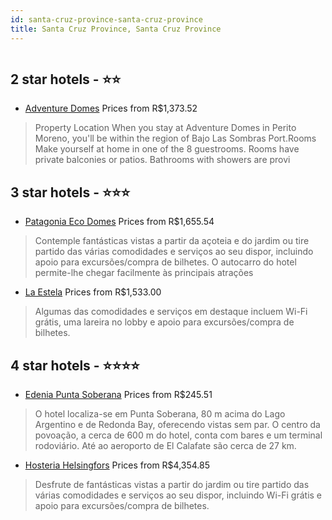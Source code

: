 ```yaml
---
id: santa-cruz-province-santa-cruz-province
title: Santa Cruz Province, Santa Cruz Province
---
```


<center><img src="https://us.dotwconnect.com/poze_hotel/36/365155/8Nu0hFSi_e077f8eca1fe2748b31e07c9f1ecceb2.jpg" alt="" /></center>


##  2 star hotels - ⭐️⭐️

-    [Adventure Domes](https://www.hurb.com/br/aud/https://www.hurb.com/br/hotels/santa-cruz-province/adventure-domes-HT-DW36?cmp=18055) Prices from R$1,373.52
   > Property Location When you stay at Adventure Domes in Perito Moreno, you'll be within the region of Bajo Las Sombras Port.Rooms Make yourself at home in one of the 8 guestrooms. Rooms have private balconies or patios. Bathrooms with showers are provi

##  3 star hotels - ⭐️⭐️⭐️

-    [Patagonia Eco Domes](https://www.hurb.com/br/aud/https://www.hurb.com/br/hotels/santa-cruz-province/patagonia-eco-domes-HT-KSB6?cmp=18055) Prices from R$1,655.54
   > Contemple fantásticas vistas a partir da açoteia e do jardim ou tire partido das várias comodidades e serviços ao seu dispor, incluindo apoio para excursões/compra de bilhetes. O autocarro do hotel permite-lhe chegar facilmente às principais atrações
-    [La Estela](https://www.hurb.com/br/aud/https://www.hurb.com/br/hotels/santa-cruz-province/la-estela-HT-S57N?cmp=18055) Prices from R$1,533.00
   > Algumas das comodidades e serviços em destaque incluem Wi-Fi grátis, uma lareira no lobby e apoio para excursões/compra de bilhetes.

##  4 star hotels - ⭐️⭐️⭐️⭐️

-    [Edenia Punta Soberana](https://www.hurb.com/br/aud/https://www.hurb.com/br/hotels/santa-cruz-province/edenia-punta-soberana-HT-OQRY?cmp=18055) Prices from R$245.51
   > O hotel localiza-se em Punta Soberana, 80 m acima do Lago Argentino e de Redonda Bay, oferecendo vistas sem par. O centro da povoação, a cerca de 600 m do hotel, conta com bares e um terminal rodoviário. Até ao aeroporto de El Calafate são cerca de 27 km.
-    [Hosteria Helsingfors](https://www.hurb.com/br/aud/https://www.hurb.com/br/hotels/santa-cruz-province/hosteria-helsingfors-HT-DQJQ?cmp=18055) Prices from R$4,354.85
   > Desfrute de fantásticas vistas a partir do jardim ou tire partido das várias comodidades e serviços ao seu dispor, incluindo Wi-Fi grátis e apoio para excursões/compra de bilhetes.
